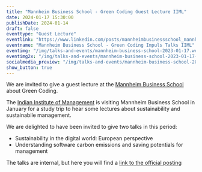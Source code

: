 ```yaml
---
title: "Mannheim Business School - Green Coding Guest Lecture IIML"
date: 2024-01-17 15:30:00
publishDate: 2024-01-14
draft: false
eventtype: "Guest Lecture"
eventlink: "https://www.linkedin.com/posts/mannheimbusinessschool_mannheimbusinessschool-mannheimerforlife-activity-7151223861382946816-K_lQ"
eventname: "Mannheim Business School - Green Coding Impuls Talks IIML"
eventimg: "/img/talks-and-events/mannheim-business-school-2023-01-17.webp"
eventimg2x: "/img/talks-and-events/mannheim-business-school-2023-01-17-2x.webp"
socialmedia_preview: "/img/talks-and-events/mannheim-business-school-2023-01-17-2x.webp"
show_button: true
---
```


We are invited to give a guest lecture at the [Mannheim Business School](https://www.mannheim-business-school.com/de/) about Green Coding.

The [Indian Institute of Management](https://www.linkedin.com/company/indian-institute-of-management-lucknow/) is visiting Mannheim Business School in January for 
a study trip to hear some lectures about sustainability and sustainabile management.

 We are delighted to have been invited to give two talks in this period:

- Sustainability in the digital world: European perspective
- Understanding software carbon emissions and saving potentials for management

The talks are internal, but here you will find a [link to the official posting](https://www.linkedin.com/posts/mannheimbusinessschool_mannheimbusinessschool-mannheimerforlife-activity-7151223861382946816-K_lQ)
